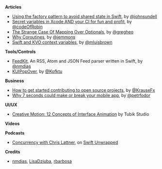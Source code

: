 **Articles**

* [Using the factory pattern to avoid shared state in Swift](https://www.swiftbysundell.com/posts/using-the-factory-pattern-to-avoid-shared-state-in-swift), by [@johnsundell](https://twitter.com/johnsundell)
* [Secret variables in Xcode AND your CI for fun and profit](https://medium.com/flawless-app-stories/secret-variables-in-xcode-and-your-ci-for-fun-and-profit-d387a50475d7), by [@codeOfRobin](https://twitter.com/codeOfRobin)
* [The Strange Case Of Mapping Over Optionals](https://swiftunboxed.com/lang/optionals-map-flatmap/), by [@gregheo](https://twitter.com/gregheo)
* [Why Coroutines](http://www.figure.ink/blog/2017/9/4/expressive-coroutines), by [@jemmons](https://twitter.com/jemmons)
* [Swift and KVO context variables](http://michael-brown.net/2017/swift-and-kvo-context-variables/), by [@mluisbrown](https://twitter.com/mluisbrown)

**Tools/Controls**

* [FeedKit](https://github.com/nmdias/FeedKit), An RSS, Atom and JSON Feed parser written in Swift, by [@nmdias](https://github.com/nmdias)
* [KUIPopOver](https://github.com/Kofktu/KUIPopOver), by [@Kofktu](https://github.com/Kofktu)

**Business**

* [How to get started contributing to open source projects](https://krausefx.com/blog/how-to-get-started-contributing-to-open-source-projects), by [@KrauseFx](https://twitter.com/KrauseFx)
* [Why 7 seconds could make or break your mobile app](https://asostack.com/why-7-seconds-could-make-or-break-your-mobile-app-f41000fb2a17), by [@petrfodor](https://twitter.com/petrfodor)

**UI/UX**

* [Creative Motion: 12 Concepts of Interface Animation](https://uxplanet.org/creative-motion-12-concepts-of-interface-animation-2c32f674aecb) by Tubik Studio

**Videos**

**Podcasts**

* [Concurrency with Chris Lattner](https://spec.fm/podcasts/swift-unwrapped/84323), on [Swift Unwrapped](https://spec.fm/podcasts/swift-unwrapped)

**Credits**

* [nmdias](https://github.com/nmdias), [LisaDziuba](https://github.com/LisaDziuba), [rbarbosa](https://github.com/rbarbosa)
